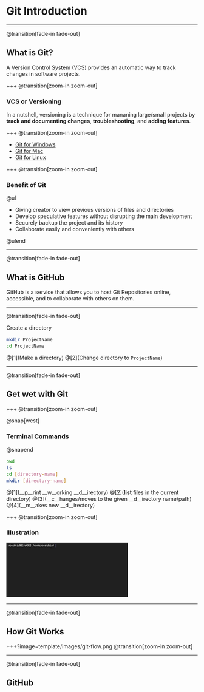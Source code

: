 # Git Introduction

---
@transition[fade-in fade-out]

## What is Git?

A Version Control System (VCS) provides an automatic way to track changes in software projects.

+++
@transition[zoom-in zoom-out]

### VCS or Versioning

In a nutshell, versioning is a technique for mananing large/small projects by __track and documenting changes__, __troubleshooting__, and __adding features__.

+++
@transition[zoom-in zoom-out]

- [Git for Windows](https://git-scm.com/download/mac)
- [Git for Mac](https://git-scm.com/download/mac)
- [Git for Linux](https://git-scm.com/download/linux)

+++
@transition[zoom-in zoom-out]

### Benefit of Git

@ul

- Giving creator to view previous versions of files and directories
- Develop speculative features without disrupting the main development
- Securely backup the project and its history
- Collaborate easily and conveniently with others

@ulend

---
@transition[fade-in fade-out]

## What is GitHub

GitHub is a service that allows you to host Git Repositories online, accessible, and to collaborate with others on them.

---
@transition[fade-in fade-out]

Create a directory

```bash
mkdir ProjectName
cd ProjectName
```

@[1](Make a directory)
@[2](Change directory to `ProjectName`)

---
@transition[fade-in fade-out]

## Get wet with Git

+++
@transition[zoom-in zoom-out]

@snap[west]
<h3>Terminal Commands</h3>
@snapend

```bash
pwd
ls
cd [directory-name]
mkdir [directory-name]
```

@[1](__p__rint __w__orking __d__irectory)
@[2](__list__ files in the current directory)
@[3](__c__hanges/moves to the given __d__irectory name/path)
@[4](__m__akes new __d__irectory)

+++
@transition[zoom-in zoom-out]

### Illustration

![common terminal commands](template/gif/terminal.gif)

---
@transition[fade-in fade-out]

## How Git Works

+++?image=template/images/git-flow.png
@transition[zoom-in zoom-out]

---
@transition[fade-in fade-out]

## GitHub